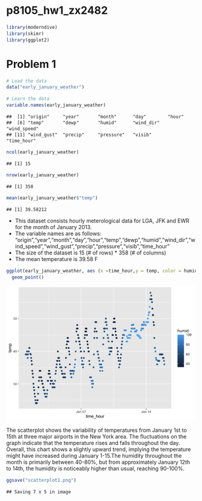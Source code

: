 p8105_hw1_zx2482
================

``` r
library(moderndive)
library(skimr)
library(ggplot2)
```

# Problem 1

``` r
# Load the data
data("early_january_weather")
```

``` r
# Learn the data
variable.names(early_january_weather)
```

    ##  [1] "origin"     "year"       "month"      "day"        "hour"      
    ##  [6] "temp"       "dewp"       "humid"      "wind_dir"   "wind_speed"
    ## [11] "wind_gust"  "precip"     "pressure"   "visib"      "time_hour"

``` r
ncol(early_january_weather)
```

    ## [1] 15

``` r
nrow(early_january_weather)
```

    ## [1] 358

``` r
mean(early_january_weather$"temp")
```

    ## [1] 39.58212

- This dataset consists hourly meterological data for LGA, JFK and EWR
  for the month of January 2013.
- The variable names are as follows:
  “origin”,“year”,“month”,“day”,“hour”,“temp”,“dewp”,“humid”,“wind_dir”,“wind_speed”,“wind_gust”,“precip”,“pressure”,“visib”,“time_hour”
- The size of the dataset is 15 (# of rows) \* 358 (# of columns)
- The mean temperature is 39.58 F

``` r
ggplot(early_january_weather, aes (x =time_hour,y = temp, color = humid))+
  geom_point()
```

![](p8105_hw1_zx2482_files/figure-gfm/unnamed-chunk-4-1.png)<!-- -->

The scatterplot shows the variability of temperatures from January 1st
to 15th at three major airports in the New York area. The fluctuations
on the graph indicate that the temperature rises and falls throughout
the day. Overall, this chart shows a slightly upward trend, implying the
temperature might have increased during January 1-15.The humidity
throughout the month is primarily between 40-80%, but from approximately
January 12th to 14th, the humidity is noticeably higher than usual,
reaching 90-100%.

``` r
ggsave("scatterplot1.png")
```

    ## Saving 7 x 5 in image
